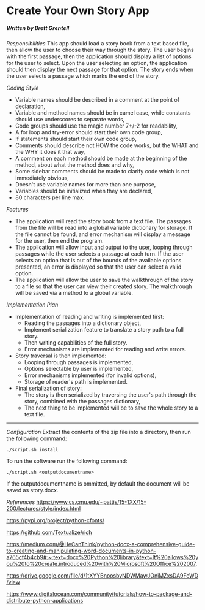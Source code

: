 # Create Your Own Story App
##### Written by Brett Grentell
*Responsibilities*
This  app should load a story book from a text based file, then allow the user to choose their way through the story.  The user begins with the first passage, then the application should display a list of options for the user to select.  Upon the user selecting an option, the application should then display the next passage for that option.  The story ends when the user selects a passage which marks the end of the story.

*Coding Style*
- Variable names should be described in a comment at the point of declaration,
- Variable and method names should be in camel case, while constants should use underscores to separate words,
- Code groups should use the magic number 7+/-2 for readability,
- A for loop and try-error should start their own code group,
- If statements should start their own code group,
- Comments should describe not HOW the code works, but the WHAT and the WHY it does it that way,
- A comment on each method should be made at the beginning of the method, about what the method does and why,
- Some sidebar comments should be made to clarify code which is not immediately obvious,
- Doesn't use variable names for more than one purpose,
- Variables should be initialized when they are declared,
- 80 characters per line max.

*Features*
- The application will read the story book from a text file.  The passages from the file will be read into a global variable dictionary for storage.  If the file cannot be found, and error mechanism will display a message for the user, then end the program.
- The application will allow input and output to the user, looping through passages while the user selects a passage at each turn.  If the user selects an option that is out of the bounds of the available options presented, an error is displayed so that the user can select a valid option.
- The application will allow tbe user to save the walkthrough of the story to a file so that the user can view their created story.  The walkthrough will be saved via a method to a global variable. 

*Implementation Plan*
 - Implementation of reading and writing is implemented first:
   - Reading the passages into a dictionary object,
   - Implement serialization feature to translate a story path to a full story.
   - Then writing capabilities of the full story.
   - Error mechanisms are implemented for reading and write errors.
 - Story traversal is then implemented:
   - Looping through passages is implemented,
   - Options selectable by user is implemented,
   - Error mechanisms implemented (for invalid options),
   - Storage of reader's path is implemented.
 - Final serialization of story:
   - The story is then serialized by traversing the user's path through the story, combined with the passages dictionary,
   - The next thing to be implemented will be to save the whole story to a text file.

---

*Configuration*
Extract the contents of the zip file into a directory, then run the following command:

`./script.sh install`

To run the software run the following command:

`./script.sh <outputdocumentname>`

If the outputdocumentname is ommitted, by default the document will be saved as story.docx.

*References*
https://www.cs.cmu.edu/~pattis/15-1XX/15-200/lectures/style/index.html

https://pypi.org/project/python-cfonts/

https://github.com/Textualize/rich

https://medium.com/@HeCanThink/python-docx-a-comprehensive-guide-to-creating-and-manipulating-word-documents-in-python-a765cf4b4cb9#:~:text=docx%20Python%20library&text=It%20allows%20you%20to%20create,introduced%20with%20Microsoft%20Office%202007.

https://drive.google.com/file/d/1tXYYBnoosbvNDWMawJOniMZxsDA9FeWD/view

https://www.digitalocean.com/community/tutorials/how-to-package-and-distribute-python-applications
